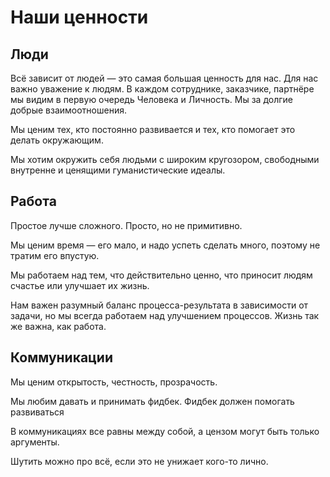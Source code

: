 # Наши ценности

## Люди 

Всё зависит от людей — это самая большая ценность для нас. Для нас важно уважение к людям. В каждом сотруднике, заказчике, партнёре мы видим в первую очередь Человека и Личность. Мы за долгие добрые взаимоотношения.

Мы ценим тех, кто постоянно развивается и тех, кто помогает это делать окружающим.

Мы хотим окружить себя людьми с широким кругозором, свободными внутренне и ценящими гуманистические идеалы.

## Работа

Простое лучше сложного. Просто, но не примитивно.

Мы ценим время — его мало, и надо успеть сделать много, поэтому не тратим его впустую.

Мы работаем над тем, что действительно ценно, что приносит людям счастье или улучшает их жизнь. 

Нам важен разумный баланс процесса-результата в зависимости от задачи, но мы всегда работаем над улучшением процессов. Жизнь так же важна, как работа.

## Коммуникации

Мы ценим открытость, честность, прозрачость. 

Мы любим давать и принимать фидбек. Фидбек должен помогать развиваться 

В коммуникациях все равны между собой, а цензом могут быть только аргументы.

Шутить можно про всё, если это не унижает кого-то лично.
